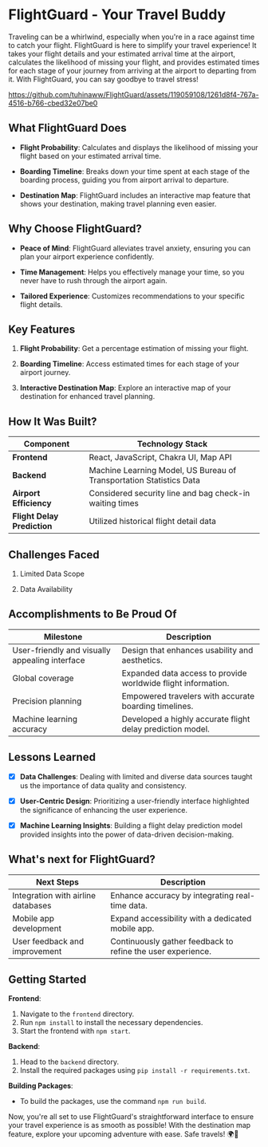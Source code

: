 # FlightGuard - Your Travel Buddy

Traveling can be a whirlwind, especially when you're in a race against time to catch your flight. FlightGuard is here to simplify your travel experience! It takes your flight details and your estimated arrival time at the airport, calculates the likelihood of missing your flight, and provides estimated times for each stage of your journey from arriving at the airport to departing from it. With FlightGuard, you can say goodbye to travel stress!



https://github.com/tuhinaww/FlightGuard/assets/119059108/1261d8f4-767a-4516-b766-cbed32e07be0



## What FlightGuard Does

- **Flight Probability**: Calculates and displays the likelihood of missing your flight based on your estimated arrival time.

- **Boarding Timeline**: Breaks down your time spent at each stage of the boarding process, guiding you from airport arrival to departure.

- **Destination Map**: FlightGuard includes an interactive map feature that shows your destination, making travel planning even easier.

## Why Choose FlightGuard?

- **Peace of Mind**: FlightGuard alleviates travel anxiety, ensuring you can plan your airport experience confidently.

- **Time Management**: Helps you effectively manage your time, so you never have to rush through the airport again.

- **Tailored Experience**: Customizes recommendations to your specific flight details.

## Key Features

1. **Flight Probability**: Get a percentage estimation of missing your flight.

2. **Boarding Timeline**: Access estimated times for each stage of your airport journey.

3. **Interactive Destination Map**: Explore an interactive map of your destination for enhanced travel planning.

## How It Was Built?

| Component       | Technology Stack                                      |
|-----------------|-------------------------------------------------------|
| **Frontend**    | React, JavaScript, Chakra UI, Map API                |
| **Backend**     | Machine Learning Model, US Bureau of Transportation Statistics Data |
| **Airport Efficiency** | Considered security line and bag check-in waiting times |
| **Flight Delay Prediction** | Utilized historical flight detail data               |

## Challenges Faced

1. Limited Data Scope

2. Data Availability

## Accomplishments to Be Proud Of

| Milestone                                           | Description                                      |
|-----------------------------------------------------|--------------------------------------------------|
| User-friendly and visually appealing interface     | Design that enhances usability and aesthetics.   |
| Global coverage                                     | Expanded data access to provide worldwide flight information. |
| Precision planning                                  | Empowered travelers with accurate boarding timelines. |
| Machine learning accuracy                           | Developed a highly accurate flight delay prediction model. |

## Lessons Learned

- [x] **Data Challenges**: Dealing with limited and diverse data sources taught us the importance of data quality and consistency.

- [x] **User-Centric Design**: Prioritizing a user-friendly interface highlighted the significance of enhancing the user experience.

- [x] **Machine Learning Insights**: Building a flight delay prediction model provided insights into the power of data-driven decision-making.

## What's next for FlightGuard?

| Next Steps                                     | Description                                       |
|------------------------------------------------|---------------------------------------------------|
| Integration with airline databases              | Enhance accuracy by integrating real-time data.  |
| Mobile app development                         | Expand accessibility with a dedicated mobile app. |
| User feedback and improvement                  | Continuously gather feedback to refine the user experience. |



## Getting Started

**Frontend**:
1. Navigate to the `frontend` directory.
2. Run `npm install` to install the necessary dependencies.
3. Start the frontend with `npm start`.

**Backend**:
1. Head to the `backend` directory.
2. Install the required packages using `pip install -r requirements.txt`.

**Building Packages**:
- To build the packages, use the command `npm run build`.

Now, you're all set to use FlightGuard's straightforward interface to ensure your travel experience is as smooth as possible! With the destination map feature, explore your upcoming adventure with ease. Safe travels! 🌍🛫
